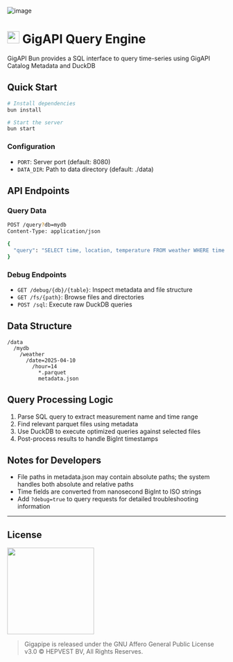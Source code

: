 ![image](https://github.com/user-attachments/assets/fa3788a2-9a5b-47bf-b6ef-f818ba62a404)

# <img src="https://bun.sh/logo.svg" height=28> GigAPI Query Engine

GigAPI Bun provides a SQL interface to query time-series using GigAPI Catalog Metadata and DuckDB

## Quick Start

```bash
# Install dependencies
bun install

# Start the server
bun start
```

### Configuration

- `PORT`: Server port (default: 8080)
- `DATA_DIR`: Path to data directory (default: ./data)

## API Endpoints

### Query Data

```bash
POST /query?db=mydb
Content-Type: application/json

{
  "query": "SELECT time, location, temperature FROM weather WHERE time >= '2025-04-01T00:00:00'"
}
```

### Debug Endpoints

- `GET /debug/{db}/{table}`: Inspect metadata and file structure
- `GET /fs/{path}`: Browse files and directories
- `POST /sql`: Execute raw DuckDB queries

## Data Structure

```
/data
  /mydb
    /weather
      /date=2025-04-10
        /hour=14
          *.parquet
          metadata.json
```

## Query Processing Logic

1. Parse SQL query to extract measurement name and time range
2. Find relevant parquet files using metadata
3. Use DuckDB to execute optimized queries against selected files
4. Post-process results to handle BigInt timestamps


## Notes for Developers

- File paths in metadata.json may contain absolute paths; the system handles both absolute and relative paths
- Time fields are converted from nanosecond BigInt to ISO strings
- Add `?debug=true` to query requests for detailed troubleshooting information

-----

## License

<img src="https://upload.wikimedia.org/wikipedia/commons/thumb/0/06/AGPLv3_Logo.svg/2560px-AGPLv3_Logo.svg.png" width=200>

> Gigapipe is released under the GNU Affero General Public License v3.0 ©️ HEPVEST BV, All Rights Reserves.

